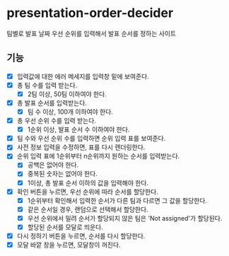# presentation-order-decider

팀별로 발표 날짜 우선 순위를 입력해서 발표 순서를 정하는 사이트

## 기능

- [x] 입력값에 대한 에러 메세지를 입력창 밑에 보여준다.
- [x] 총 팀 수를 입력 받는다.
  - [x] 2팀 이상, 50팀 이하여야 한다.
- [x] 총 발표 순서를 입력받는다.
  - [x] 팀 수 이상, 100개 이하여야 한다.
- [x] 총 우선 순위 수를 입력 받는다.
  - [x] 1순위 이상, 발표 순서 수 이하여야 한다.
- [x] 팀 수와 우선 순위 수를 입력하면 순위 입력 표를 보여준다.
- [x] 사전 정보 입력을 수정하면, 표를 다시 렌더링한다.
- [x] 순위 입력 표에 1순위부터 n순위까지 원하는 순서를 입력받는다.
  - [x] 공백은 없어야 한다.
  - [x] 중복된 숫자는 없어야 한다.
  - [x] 1이상, 총 발표 순서 이하의 값을 입력해야 한다.
- [x] 확인 버튼을 누르면, 우선 순위에 따라 순서를 할당한다.
  - [x] 1순위부터 확인해서 입력한 순서가 다른 팀과 다르면 그 값을 할당한다.
  - [x] 같은 순서일 경우, 랜덤으로 선택해서 할당한다.
  - [x] 우선 순위에서 밀려 순서가 할당되지 않은 팀은 'Not assigned'가 할당된다.
  - [x] 할당된 순서를 모달로 띄운다.
- [x] 다시 정하기 버튼을 누르면, 순서를 다시 할당한다.
- [x] 모달 바깥 창을 누르면, 모달창이 꺼진다.
